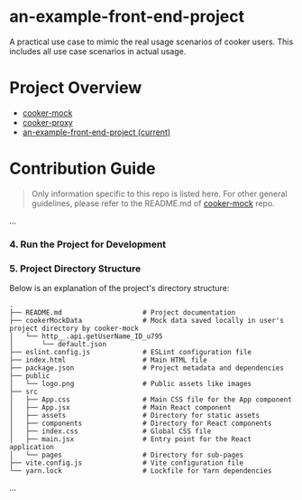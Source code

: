# an-example-front-end-project

A practical use case to mimic the real usage scenarios of cooker users. This includes all use case scenarios in actual usage.

# Project Overview

- [cooker-mock](https://github.com/cooker-mock/cooker-mock)
- [cooker-proxy](https://github.com/cooker-mock/cooker-proxy)
- [an-example-front-end-project (current)](https://github.com/cooker-mock/an-example-front-end-project)

# Contribution Guide

> Only information specific to this repo is listed here. For other general guidelines, please refer to the README.md of [cooker-mock](https://github.com/cooker-mock/cooker-mock) repo.

...

### 4. Run the Project for Development




### 5. Project Directory Structure

Below is an explanation of the project's directory structure:

```
.
├── README.md                    # Project documentation
├── cookerMockData               # Mock data saved locally in user's project directory by cooker-mock
│   └── http__.api.getUserName_ID_u795
│       └── default.json         
├── eslint.config.js             # ESLint configuration file
├── index.html                   # Main HTML file
├── package.json                 # Project metadata and dependencies
├── public
│   └── logo.png                 # Public assets like images
├── src
│   ├── App.css                  # Main CSS file for the App component
│   ├── App.jsx                  # Main React component
│   ├── assets                   # Directory for static assets
│   ├── components               # Directory for React components
│   ├── index.css                # Global CSS file
│   ├── main.jsx                 # Entry point for the React application
│   └── pages                    # Directory for sub-pages
├── vite.config.js               # Vite configuration file
└── yarn.lock                    # Lockfile for Yarn dependencies
```

...
